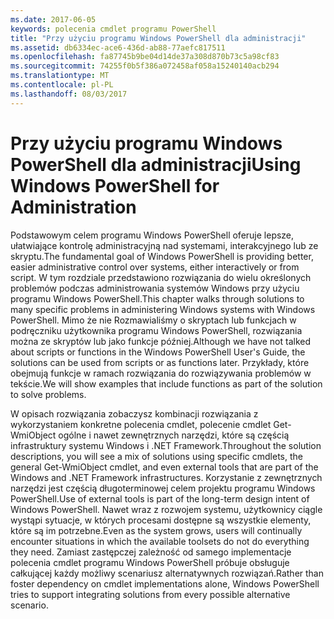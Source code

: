 ```yaml
---
ms.date: 2017-06-05
keywords: polecenia cmdlet programu PowerShell
title: "Przy użyciu programu Windows PowerShell dla administracji"
ms.assetid: db6334ec-ace6-436d-ab88-77aefc817511
ms.openlocfilehash: fa87745b9be04d14de37a308d870b73c5a98cf83
ms.sourcegitcommit: 74255f0b5f386a072458af058a15240140acb294
ms.translationtype: MT
ms.contentlocale: pl-PL
ms.lasthandoff: 08/03/2017
---
```

# <a name="using-windows-powershell-for-administration"></a><span data-ttu-id="c00f9-103">Przy użyciu programu Windows PowerShell dla administracji</span><span class="sxs-lookup"><span data-stu-id="c00f9-103">Using Windows PowerShell for Administration</span></span>
<span data-ttu-id="c00f9-104">Podstawowym celem programu Windows PowerShell oferuje lepsze, ułatwiające kontrolę administracyjną nad systemami, interakcyjnego lub ze skryptu.</span><span class="sxs-lookup"><span data-stu-id="c00f9-104">The fundamental goal of Windows PowerShell is providing better, easier administrative control over systems, either interactively or from script.</span></span> <span data-ttu-id="c00f9-105">W tym rozdziale przedstawiono rozwiązania do wielu określonych problemów podczas administrowania systemów Windows przy użyciu programu Windows PowerShell.</span><span class="sxs-lookup"><span data-stu-id="c00f9-105">This chapter walks through solutions to many specific problems in administering Windows systems with Windows PowerShell.</span></span> <span data-ttu-id="c00f9-106">Mimo że nie Rozmawialiśmy o skryptach lub funkcjach w podręczniku użytkownika programu Windows PowerShell, rozwiązania można ze skryptów lub jako funkcje później.</span><span class="sxs-lookup"><span data-stu-id="c00f9-106">Although we have not talked about scripts or functions in the Windows PowerShell User's Guide, the solutions can be used from scripts or as functions later.</span></span> <span data-ttu-id="c00f9-107">Przykłady, które obejmują funkcje w ramach rozwiązania do rozwiązywania problemów w tekście.</span><span class="sxs-lookup"><span data-stu-id="c00f9-107">We will show examples that include functions as part of the solution to solve problems.</span></span>

<span data-ttu-id="c00f9-108">W opisach rozwiązania zobaczysz kombinacji rozwiązania z wykorzystaniem konkretne polecenia cmdlet, polecenie cmdlet Get-WmiObject ogólne i nawet zewnętrznych narzędzi, które są częścią infrastruktury systemu Windows i .NET Framework.</span><span class="sxs-lookup"><span data-stu-id="c00f9-108">Throughout the solution descriptions, you will see a mix of solutions using specific cmdlets, the general Get-WmiObject cmdlet, and even external tools that are part of the Windows and .NET Framework infrastructures.</span></span> <span data-ttu-id="c00f9-109">Korzystanie z zewnętrznych narzędzi jest częścią długoterminowej celem projektu programu Windows PowerShell.</span><span class="sxs-lookup"><span data-stu-id="c00f9-109">Use of external tools is part of the long-term design intent of Windows PowerShell.</span></span> <span data-ttu-id="c00f9-110">Nawet wraz z rozwojem systemu, użytkownicy ciągle wystąpi sytuacje, w których procesami dostępne są wszystkie elementy, które są im potrzebne.</span><span class="sxs-lookup"><span data-stu-id="c00f9-110">Even as the system grows, users will continually encounter situations in which the available toolsets do not do everything they need.</span></span> <span data-ttu-id="c00f9-111">Zamiast zastępczej zależność od samego implementacje polecenia cmdlet programu Windows PowerShell próbuje obsługuje całkującej każdy możliwy scenariusz alternatywnych rozwiązań.</span><span class="sxs-lookup"><span data-stu-id="c00f9-111">Rather than foster dependency on cmdlet implementations alone, Windows PowerShell tries to support integrating solutions from every possible alternative scenario.</span></span>

